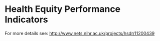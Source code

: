 # Health Equity Performance Indicators

For more details see: http://www.nets.nihr.ac.uk/projects/hsdr/11200439
